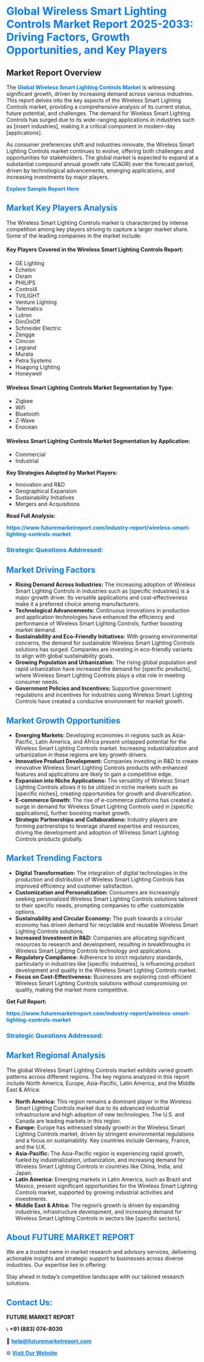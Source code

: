 <h1 style="color: #007BFF;">Global Wireless Smart Lighting Controls Market Report 2025-2033: Driving Factors, Growth Opportunities, and Key Players</h1>

<section id="overview">
<h2>Market Report Overview</h2>
<p>The <a href="https://www.futuremarketreport.com/industry-report/wireless-smart-lighting-controls-market" style="color: #007BFF; text-decoration: none;"><strong>Global Wireless Smart Lighting Controls Market</strong></a> is witnessing significant growth, driven by increasing demand across various industries. This report delves into the key aspects of the Wireless Smart Lighting Controls market, providing a comprehensive analysis of its current status, future potential, and challenges. The demand for Wireless Smart Lighting Controls has surged due to its wide-ranging applications in industries such as [insert industries], making it a critical component in modern-day [applications].</p>
<p>As consumer preferences shift and industries innovate, the Wireless Smart Lighting Controls market continues to evolve, offering both challenges and opportunities for stakeholders. The global market is expected to expand at a substantial compound annual growth rate (CAGR) over the forecast period, driven by technological advancements, emerging applications, and increasing investments by major players.</p>
</section>

<section id="overview">
<p><a href="https://www.futuremarketreport.com/request-sample/reportId=75578" style="color: #007BFF; text-decoration: none;"><strong>Explore Sample Report Here</strong></a></p>
</section>

<section id="key-players">
<h2 style="color: #007BFF;">Market Key Players Analysis</h2>
<p>The Wireless Smart Lighting Controls market is characterized by intense competition among key players striving to capture a larger market share. Some of the leading companies in the market include:</p>
<h4>Key Players Covered in the Wireless Smart Lighting Controls Report:</h4>
<ul><li>GE Lighting</li><li>Echelon</li><li>Osram</li><li>PHILIPS</li><li>Control4</li><li>TVILIGHT</li><li>Venture Lighting</li><li>Telematics</li><li>Lutron</li><li>DimOnOff</li><li>Schneider Electric</li><li>Zengge</li><li>Cimcon</li><li>Legrand</li><li>Murata</li><li>Petra Systems</li><li>Huagong Lighting</li><li>Honeywell</li></ul>
<h4>Wireless Smart Lighting Controls Market Segmentation by Type:</h4>
<ul><li>Zigbee</li><li>Wifi</li><li>Bluetooth</li><li>Z-Wave</li><li>Enocean</li></ul>

<h4>Wireless Smart Lighting Controls Market Segmentation by Application:</h4>
<ul><li>Commercial</li><li>Industrial</li></ul>
<p><strong>Key Strategies Adopted by Market Players:</strong></p>
<ul>
<li>Innovation and R&D</li>
<li>Geographical Expansion</li>
<li>Sustainability Initiatives</li>
<li>Mergers and Acquisitions</li>
</ul>
</section>

<section>
<p><strong>Read Full Analysis: </strong></p><a href="https://www.futuremarketreport.com/industry-report/wireless-smart-lighting-controls-market" style="color: #007BFF; text-decoration: none;"><strong>https://www.futuremarketreport.com/industry-report/wireless-smart-lighting-controls-market</strong></a>
<h3 style="color: #007BFF;">Strategic Questions Addressed:</h3>
</section>

<section id="driving-factors">
<h2 style="color: #007BFF;">Market Driving Factors</h2>
<ul>
<li><strong>Rising Demand Across Industries:</strong> The increasing adoption of Wireless Smart Lighting Controls in industries such as [specific industries] is a major growth driver. Its versatile applications and cost-effectiveness make it a preferred choice among manufacturers.</li>
<li><strong>Technological Advancements:</strong> Continuous innovations in production and application technologies have enhanced the efficiency and performance of Wireless Smart Lighting Controls, further boosting market demand.</li>
<li><strong>Sustainability and Eco-Friendly Initiatives:</strong> With growing environmental concerns, the demand for sustainable Wireless Smart Lighting Controls solutions has surged. Companies are investing in eco-friendly variants to align with global sustainability goals.</li>
<li><strong>Growing Population and Urbanization:</strong> The rising global population and rapid urbanization have increased the demand for [specific products], where Wireless Smart Lighting Controls plays a vital role in meeting consumer needs.</li>
<li><strong>Government Policies and Incentives:</strong> Supportive government regulations and incentives for industries using Wireless Smart Lighting Controls have created a conducive environment for market growth.</li>
</ul>
</section>

<section id="growth-opportunities">
<h2 style="color: #007BFF;">Market Growth Opportunities</h2>
<ul>
<li><strong>Emerging Markets:</strong> Developing economies in regions such as Asia-Pacific, Latin America, and Africa present untapped potential for the Wireless Smart Lighting Controls market. Increasing industrialization and urbanization in these regions are key growth drivers.</li>
<li><strong>Innovative Product Development:</strong> Companies investing in R&D to create innovative Wireless Smart Lighting Controls products with enhanced features and applications are likely to gain a competitive edge.</li>
<li><strong>Expansion into Niche Applications:</strong> The versatility of Wireless Smart Lighting Controls allows it to be utilized in niche markets such as [specific niches], creating opportunities for growth and diversification.</li>
<li><strong>E-commerce Growth:</strong> The rise of e-commerce platforms has created a surge in demand for Wireless Smart Lighting Controls used in [specific applications], further boosting market growth.</li>
<li><strong>Strategic Partnerships and Collaborations:</strong> Industry players are forming partnerships to leverage shared expertise and resources, driving the development and adoption of Wireless Smart Lighting Controls products globally.</li>
</ul>
</section>

<section id="trending-factors">
<h2 style="color: #007BFF;">Market Trending Factors</h2>
<ul>
<li><strong>Digital Transformation:</strong> The integration of digital technologies in the production and distribution of Wireless Smart Lighting Controls has improved efficiency and customer satisfaction.</li>
<li><strong>Customization and Personalization:</strong> Consumers are increasingly seeking personalized Wireless Smart Lighting Controls solutions tailored to their specific needs, prompting companies to offer customizable options.</li>
<li><strong>Sustainability and Circular Economy:</strong> The push towards a circular economy has driven demand for recyclable and reusable Wireless Smart Lighting Controls solutions.</li>
<li><strong>Increased Investment in R&D:</strong> Companies are allocating significant resources to research and development, resulting in breakthroughs in Wireless Smart Lighting Controls technology and applications.</li>
<li><strong>Regulatory Compliance:</strong> Adherence to strict regulatory standards, particularly in industries like [specific industries], is influencing product development and quality in the Wireless Smart Lighting Controls market.</li>
<li><strong>Focus on Cost-Effectiveness:</strong> Businesses are exploring cost-efficient Wireless Smart Lighting Controls solutions without compromising on quality, making the market more competitive.</li>
</ul>
</section>

<section>
<p><strong>Get Full Report: </strong></p><a href="https://www.futuremarketreport.com/industry-report/wireless-smart-lighting-controls-market" style="color: #007BFF; text-decoration: none;"><strong>https://www.futuremarketreport.com/industry-report/wireless-smart-lighting-controls-market</strong></a>
<h3 style="color: #007BFF;">Strategic Questions Addressed:</h3>
</section>


<section id="regional-analysis">
<h2 style="color: #007BFF;">Market Regional Analysis</h2>
<p>The global Wireless Smart Lighting Controls market exhibits varied growth patterns across different regions. The key regions analyzed in this report include North America, Europe, Asia-Pacific, Latin America, and the Middle East & Africa:</p>
<ul>
<li><strong>North America:</strong> This region remains a dominant player in the Wireless Smart Lighting Controls market due to its advanced industrial infrastructure and high adoption of new technologies. The U.S. and Canada are leading markets in this region.</li>
<li><strong>Europe:</strong> Europe has witnessed steady growth in the Wireless Smart Lighting Controls market, driven by stringent environmental regulations and a focus on sustainability. Key countries include Germany, France, and the U.K.</li>
<li><strong>Asia-Pacific:</strong> The Asia-Pacific region is experiencing rapid growth, fueled by industrialization, urbanization, and increasing demand for Wireless Smart Lighting Controls in countries like China, India, and Japan.</li>
<li><strong>Latin America:</strong> Emerging markets in Latin America, such as Brazil and Mexico, present significant opportunities for the Wireless Smart Lighting Controls market, supported by growing industrial activities and investments.</li>
<li><strong>Middle East & Africa:</strong> The region’s growth is driven by expanding industries, infrastructure development, and increasing demand for Wireless Smart Lighting Controls in sectors like [specific sectors].</li>
</ul>
</section>

<footer>
<h2 style="color: #007BFF;">About FUTURE MARKET REPORT</h2>
<p>We are a trusted name in market research and advisory services, delivering actionable insights and strategic support to businesses across diverse industries. Our expertise lies in offering:</p>

<p>Stay ahead in today’s competitive landscape with our tailored research solutions.</p>

<h2 style="color: #007BFF;">Contact Us:</h2>
<p><strong>FUTURE MARKET REPORT</strong></p>
<p>📞 <strong>+91 (883) 074-8030</strong></p>
<p>📧 <strong><a href="mailto:help@futuremarketreport.com" style="color: #007BFF;">help@futuremarketreport.com</a></strong></p>
<p>🌐 <strong><a href="https://www.futuremarketreport.com/" style="color: #007BFF;">Visit Our Website</a></strong></p>
</footer>